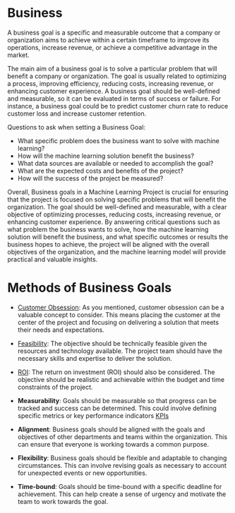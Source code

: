 # Business

A business goal is a specific and measurable outcome that a company or organization aims 
to achieve within a certain timeframe to improve its operations, increase revenue, 
or achieve a competitive advantage in the market.

The main aim of a business goal is to solve a particular problem that will benefit a company or organization. 
The goal is usually related to optimizing a process, improving efficiency, reducing costs, increasing revenue, 
or enhancing customer experience. A business goal should be well-defined and measurable, so it can be evaluated 
in terms of success or failure. For instance, a business goal could be to predict customer churn rate 
to reduce customer loss and increase customer retention.

Questions to ask when setting a Business Goal:

- What specific problem does the business want to solve with machine learning?
- How will the machine learning solution benefit the business?
- What data sources are available or needed to accomplish the goal?
- What are the expected costs and benefits of the project? 
- How will the success of the project be measured?

Overall, Business goals in a Machine Learning Project is crucial for ensuring that the project is focused on solving 
specific problems that will benefit the organization. The goal should be well-defined and measurable, 
with a clear objective of optimizing processes, reducing costs, increasing revenue, or enhancing customer experience. 
By answering critical questions such as what problem the business wants to solve, how the machine learning solution 
will benefit the business, and what specific outcomes or results the business hopes to achieve, the project will be 
aligned with the overall objectives of the organization, and the machine learning model will provide practical 
and valuable insights.

# Methods of Business Goals

- [Customer Obsession](MachineLearningWorkflow/pages/CustomerObsession.md): As you mentioned, customer obsession can be a valuable concept to consider. This means placing the customer at the center of the project and focusing on delivering a solution that meets their needs and expectations.

- [Feasibility](MachineLearningWorkflow/pages/Feasibility.md): The objective should be technically feasible given the resources and technology available. The project team should have the necessary skills and expertise to deliver the solution.

- [ROI](MachineLearningWorkflow/pages/ROI.md): The return on investment (ROI) should also be considered. The objective should be realistic and achievable within the budget and time constraints of the project.

- **Measurability**: Goals should be measurable so that progress can be tracked and success can be determined. This could involve defining specific metrics or key performance indicators [KPIs](MachineLearningWorkflow/pages/KPIs.md)

- **Alignment**: Business goals should be aligned with the goals and objectives of other departments and teams within the organization. This can ensure that everyone is working towards a common purpose.

- **Flexibility**: Business goals should be flexible and adaptable to changing circumstances. This can involve revising goals as necessary to account for unexpected events or new opportunities.

- **Time-bound**: Goals should be time-bound with a specific deadline for achievement. This can help create a sense of urgency and motivate the team to work towards the goal.

